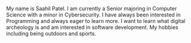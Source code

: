 My name is Saahil Patel. I am currently a Senior majoring in Computer Science with a minor in Cybersecurity. I have always been interested in Programming and always eager to learn more. I want to learn what digital archeology is and am interested in software development. My hobbies including being outdoors and sports. 
